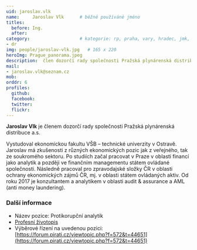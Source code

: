 ```yaml
---
uid: jaroslav.vlk
name:     Jaroslav Vlk  	# běžně používáné jméno
titles:
  before: Ing. 
  after: 
category:                 	# kategorie: rp, praha, vary, hradec, jmk, senat
- dr
img: people/jaroslav-vlk.jpg   # 165 x 220
heroImg: Prague_panorama.jpeg
description:  člen dozorčí rady společnosti Pražská plynárenská distribuce a.s.  	# kratký popis, max 160 znaků
mail:
- jaroslav.vlk@seznam.cz
mob:
orddr: 6
profiles:
  github:       
  facebook:    
  twitter: 		  
  flickr:		  
---
```


**Jaroslav Vlk** je členem dozorčí rady společnosti Pražská plynárenská distribuce a.s.

Vystudoval ekonomickou fakultu VŠB – technické univerzity v Ostravě. Jaroslav má zkušenosti z různých ekonomických pozic jak z veřejného, tak ze soukromého sektoru. Po studiích začal pracovat v Praze v oblasti financí jako analytik a později ve finančním managementu státem ovládané společnosti. Následně pracoval pro zpravodajské složky ČR v oblasti ochrany ekonomických zájmů ČR, mj. v oblasti státem ovládaných aktiv. Od roku 2017 je konzultantem a analytikem v oblasti audit & assurance a AML (anti money laundering). 

### Další informace

* Název pozice: Protikorupční analytik
* [Profesní životopis](/assets/pdf/cv/vlk.pdf)
* Výběrové řízení na uvedenou pozici: [https://forum.pirati.cz/viewtopic.php?f=572&t=44651](https://forum.pirati.cz/viewtopic.php?f=572&t=44651)
